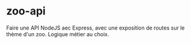# zoo-api
Faire une API NodeJS aec Express, avec une exposition de routes sur le thème d'un zoo. Logique métier au choix.
